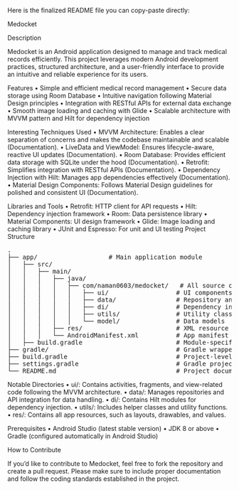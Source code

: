 Here is the finalized README file you can copy-paste directly:

Medocket

Description

Medocket is an Android application designed to manage and track medical records efficiently. This project leverages modern Android development practices, structured architecture, and a user-friendly interface to provide an intuitive and reliable experience for its users.

Features
	•	Simple and efficient medical record management
	•	Secure data storage using Room Database
	•	Intuitive navigation following Material Design principles
	•	Integration with RESTful APIs for external data exchange
	•	Smooth image loading and caching with Glide
	•	Scalable architecture with MVVM pattern and Hilt for dependency injection

Interesting Techniques Used
	•	MVVM Architecture: Enables a clear separation of concerns and makes the codebase maintainable and scalable (Documentation).
	•	LiveData and ViewModel: Ensures lifecycle-aware, reactive UI updates (Documentation).
	•	Room Database: Provides efficient data storage with SQLite under the hood (Documentation).
	•	Retrofit: Simplifies integration with RESTful APIs (Documentation).
	•	Dependency Injection with Hilt: Manages app dependencies effectively (Documentation).
	•	Material Design Components: Follows Material Design guidelines for polished and consistent UI (Documentation).

Libraries and Tools
	•	Retrofit: HTTP client for API requests
	•	Hilt: Dependency injection framework
	•	Room: Data persistence library
	•	Material Components: UI design framework
	•	Glide: Image loading and caching library
	•	JUnit and Espresso: For unit and UI testing
Project Structure 
<pre>
.
├── app/                   # Main application module
│   ├── src/
│   │   ├── main/
│   │   │   ├── java/
│   │   │   │   ├── com/naman0603/medocket/   # All source code
│   │   │   │   │   ├── ui/                  # UI components (activities, fragments)
│   │   │   │   │   ├── data/                # Repository and data handling
│   │   │   │   │   ├── di/                  # Dependency injection modules
│   │   │   │   │   ├── utils/               # Utility classes
│   │   │   │   │   └── model/               # Data models
│   │   │   ├── res/                         # XML resource files (layouts, values, etc.)
│   │   │   └── AndroidManifest.xml          # App manifest file
│   ├── build.gradle                         # Module-specific Gradle settings
├── gradle/                                  # Gradle wrapper files
├── build.gradle                             # Project-level Gradle settings
├── settings.gradle                          # Gradle project settings
└── README.md                                # Project documentation
</pre>
Notable Directories
	•	ui/: Contains activities, fragments, and view-related code following the MVVM architecture.
	•	data/: Manages repositories and API integration for data handling.
	•	di/: Contains Hilt modules for dependency injection.
	•	utils/: Includes helper classes and utility functions.
	•	res/: Contains all app resources, such as layouts, drawables, and values.

Prerequisites
	•	Android Studio (latest stable version)
	•	JDK 8 or above
	•	Gradle (configured automatically in Android Studio)

How to Contribute

If you’d like to contribute to Medocket, feel free to fork the repository and create a pull request. Please make sure to include proper documentation and follow the coding standards established in the project.

